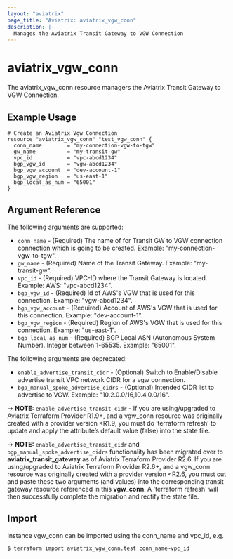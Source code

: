 ```yaml
---
layout: "aviatrix"
page_title: "Aviatrix: aviatrix_vgw_conn"
description: |-
  Manages the Aviatrix Transit Gateway to VGW Connection
---
```


# aviatrix_vgw_conn

The aviatrix_vgw_conn resource managers the Aviatrix Transit Gateway to VGW Connection.

## Example Usage

```hcl
# Create an Aviatrix Vgw Connection
resource "aviatrix_vgw_conn" "test_vgw_conn" {
  conn_name        = "my-connection-vgw-to-tgw"
  gw_name          = "my-transit-gw"
  vpc_id           = "vpc-abcd1234"
  bgp_vgw_id       = "vgw-abcd1234"
  bgp_vgw_account  = "dev-account-1"  
  bgp_vgw_region   = "us-east-1"
  bgp_local_as_num = "65001"
}
```

## Argument Reference

The following arguments are supported:

* `conn_name` - (Required) The name of for Transit GW to VGW connection connection which is going to be created. Example: "my-connection-vgw-to-tgw".
* `gw_name` - (Required) Name of the Transit Gateway. Example: "my-transit-gw".
* `vpc_id` - (Required) VPC-ID where the Transit Gateway is located. Example: AWS: "vpc-abcd1234".
* `bgp_vgw_id` - (Required) Id of AWS's VGW that is used for this connection. Example: "vgw-abcd1234".
* `bgp_vgw_account` - (Required) Account of AWS's VGW that is used for this connection. Example: "dev-account-1".
* `bgp_vgw_region` - (Required) Region of AWS's VGW that is used for this connection. Example: "us-east-1".
* `bgp_local_as_num` - (Required) BGP Local ASN (Autonomous System Number). Integer between 1-65535. Example: "65001".

The following arguments are deprecated:

* `enable_advertise_transit_cidr` - (Optional) Switch to Enable/Disable advertise transit VPC network CIDR for a vgw connection.
* `bgp_manual_spoke_advertise_cidrs` - (Optional) Intended CIDR list to advertise to VGW. Example: "10.2.0.0/16,10.4.0.0/16".

-> **NOTE:** `enable_advertise_transit_cidr` - If you are using/upgraded to Aviatrix Terraform Provider R1.9+, and a vgw_conn resource was originally created with a provider version <R1.9, you must do ‘terraform refresh’ to update and apply the attribute’s default value (false) into the state file.

-> **NOTE:** `enable_advertise_transit_cidr` and `bgp_manual_spoke_advertise_cidrs` functionality has been migrated over to **aviatrix_transit_gateway** as of Aviatrix Terraform Provider R2.6. If you are using/upgraded to Aviatrix Terraform Provider R2.6+, and a vgw_conn resource was originally created with a provider version <R2.6, you must cut and paste these two arguments (and values) into the corresponding transit gateway resource referenced in this **vgw_conn**. A 'terraform refresh' will then successfully complete the migration and rectify the state file.


## Import

Instance vgw_conn can be imported using the conn_name and vpc_id, e.g.

```
$ terraform import aviatrix_vgw_conn.test conn_name~vpc_id
```
